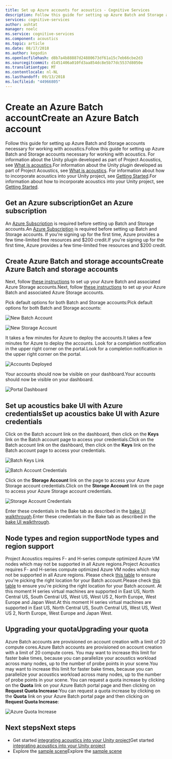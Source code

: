 ```yaml
---
title: Set up Azure accounts for acoustics - Cognitive Services
description: Follow this guide for setting up Azure Batch and Storage accounts necessary for working with acoustics.
services: cognitive-services
author: ashtat
manager: noelc
ms.service: cognitive-services
ms.component: acoustics
ms.topic: article
ms.date: 08/17/2018
ms.author: kegodin
ms.openlocfilehash: d8b7a4b88887d24880673df61a15c7eb66cbe2d3
ms.sourcegitcommit: d1451406a010fd3aa854dc8e5b77dc5537d8050e
ms.translationtype: MT
ms.contentlocale: nl-NL
ms.lasthandoff: 09/13/2018
ms.locfileid: "44966805"
---
```

# <a name="create-an-azure-batch-account"></a><span data-ttu-id="08c8a-103">Create an Azure Batch account</span><span class="sxs-lookup"><span data-stu-id="08c8a-103">Create an Azure Batch account</span></span>
<span data-ttu-id="08c8a-104">Follow this guide for setting up Azure Batch and Storage accounts necessary for working with acoustics.</span><span class="sxs-lookup"><span data-stu-id="08c8a-104">Follow this guide for setting up Azure Batch and Storage accounts necessary for working with acoustics.</span></span> <span data-ttu-id="08c8a-105">For information about the Unity plugin developed as part of Project Acoustics, see [What is acoustics](what-is-acoustics.md).</span><span class="sxs-lookup"><span data-stu-id="08c8a-105">For information about the Unity plugin developed as part of Project Acoustics, see [What is acoustics](what-is-acoustics.md).</span></span> <span data-ttu-id="08c8a-106">For information about how to incorporate acoustics into your Unity project, see [Getting Started](getting-started.md).</span><span class="sxs-lookup"><span data-stu-id="08c8a-106">For information about how to incorporate acoustics into your Unity project, see [Getting Started](getting-started.md).</span></span>  

## <a name="get-an-azure-subscription"></a><span data-ttu-id="08c8a-107">Get an Azure subscription</span><span class="sxs-lookup"><span data-stu-id="08c8a-107">Get an Azure subscription</span></span>
<span data-ttu-id="08c8a-108">An [Azure Subscription](https://azure.microsoft.com/free/) is required before setting up Batch and Storage accounts.</span><span class="sxs-lookup"><span data-stu-id="08c8a-108">An [Azure Subscription](https://azure.microsoft.com/free/) is required before setting up Batch and Storage accounts.</span></span> <span data-ttu-id="08c8a-109">If you're signing up for the first time, Azure provides a few time-limited free resources and $200 credit.</span><span class="sxs-lookup"><span data-stu-id="08c8a-109">If you're signing up for the first time, Azure provides a few time-limited free resources and $200 credit.</span></span>

## <a name="create-azure-batch-and-storage-accounts"></a><span data-ttu-id="08c8a-110">Create Azure Batch and storage accounts</span><span class="sxs-lookup"><span data-stu-id="08c8a-110">Create Azure Batch and storage accounts</span></span>
<span data-ttu-id="08c8a-111">Next, follow [these instructions](https://docs.microsoft.com/azure/batch/batch-account-create-portal) to set up your Azure Batch and associated Azure Storage accounts.</span><span class="sxs-lookup"><span data-stu-id="08c8a-111">Next, follow [these instructions](https://docs.microsoft.com/azure/batch/batch-account-create-portal) to set up your Azure Batch and associated Azure Storage accounts.</span></span>

<span data-ttu-id="08c8a-112">Pick default options for both Batch and Storage accounts:</span><span class="sxs-lookup"><span data-stu-id="08c8a-112">Pick default options for both Batch and Storage accounts:</span></span>
  
  ![New Batch Account](media/NewBatchAccountCreate.png)

  ![New Storage Account](media/BatchStorageAccountCreate.png)

<span data-ttu-id="08c8a-115">It takes a few minutes for Azure to deploy the accounts.</span><span class="sxs-lookup"><span data-stu-id="08c8a-115">It takes a few minutes for Azure to deploy the accounts.</span></span> <span data-ttu-id="08c8a-116">Look for a completion notification in the upper right corner on the portal.</span><span class="sxs-lookup"><span data-stu-id="08c8a-116">Look for a completion notification in the upper right corner on the portal.</span></span>
  
  ![Accounts Deployed](media/BatchAccountsDeployNotification.png)

<span data-ttu-id="08c8a-118">Your accounts should now be visible on your dashboard.</span><span class="sxs-lookup"><span data-stu-id="08c8a-118">Your accounts should now be visible on your dashboard.</span></span>
  
  ![Portal Dashboard](media/AzurePortalDashboard.png)

## <a name="set-up-acoustics-bake-ui-with-azure-credentials"></a><span data-ttu-id="08c8a-120">Set up acoustics bake UI with Azure credentials</span><span class="sxs-lookup"><span data-stu-id="08c8a-120">Set up acoustics bake UI with Azure credentials</span></span>
<span data-ttu-id="08c8a-121">Click on the Batch account link on the dashboard, then click on the **Keys** link on the Batch account page to access your credentials.</span><span class="sxs-lookup"><span data-stu-id="08c8a-121">Click on the Batch account link on the dashboard, then click on the **Keys** link on the Batch account page to access your credentials.</span></span>
  
  ![Batch Keys Link](media/BatchAccessKeys.png)

  ![Batch Account Credentials](media/BatchKeysInfo.png)

<span data-ttu-id="08c8a-124">Click on the **Storage Account** link on the page to access your Azure Storage account credentials.</span><span class="sxs-lookup"><span data-stu-id="08c8a-124">Click on the **Storage Account** link on the page to access your Azure Storage account credentials.</span></span>
  
  ![Storage Account Credentials](media/StorageKeysInfo.png)

<span data-ttu-id="08c8a-126">Enter these credentials in the Bake tab as described in the [bake UI walkthrough](bake-ui-walkthrough.md).</span><span class="sxs-lookup"><span data-stu-id="08c8a-126">Enter these credentials in the Bake tab as described in the [bake UI walkthrough](bake-ui-walkthrough.md).</span></span>

## <a name="node-types-and-region-support"></a><span data-ttu-id="08c8a-127">Node types and region support</span><span class="sxs-lookup"><span data-stu-id="08c8a-127">Node types and region support</span></span>
<span data-ttu-id="08c8a-128">Project Acoustics requires F- and H-series compute optimized Azure VM nodes which may not be supported in all Azure regions.</span><span class="sxs-lookup"><span data-stu-id="08c8a-128">Project Acoustics requires F- and H-series compute optimized Azure VM nodes which may not be supported in all Azure regions.</span></span> <span data-ttu-id="08c8a-129">Please check [this table](https://azure.microsoft.com/global-infrastructure/services) to ensure you're picking the right location for your Batch account.</span><span class="sxs-lookup"><span data-stu-id="08c8a-129">Please check [this table](https://azure.microsoft.com/global-infrastructure/services) to ensure you're picking the right location for your Batch account.</span></span> <span data-ttu-id="08c8a-130">At this moment H series virtual machines are supported in East US, North Central US, South Central US, West US, West US 2, North Europe, West Europe and Japan West.</span><span class="sxs-lookup"><span data-stu-id="08c8a-130">At this moment H series virtual machines are supported in East US, North Central US, South Central US, West US, West US 2, North Europe, West Europe and Japan West.</span></span>

## <a name="upgrading-your-quota"></a><span data-ttu-id="08c8a-131">Upgrading your quota</span><span class="sxs-lookup"><span data-stu-id="08c8a-131">Upgrading your quota</span></span>
<span data-ttu-id="08c8a-132">Azure Batch accounts are provisioned on account creation with a limit of 20 compute cores.</span><span class="sxs-lookup"><span data-stu-id="08c8a-132">Azure Batch accounts are provisioned on account creation with a limit of 20 compute cores.</span></span> <span data-ttu-id="08c8a-133">You may want to increase this limit for faster bake times, because you can parallelize your acoustics workload across many nodes, up to the number of probe points in your scene.</span><span class="sxs-lookup"><span data-stu-id="08c8a-133">You may want to increase this limit for faster bake times, because you can parallelize your acoustics workload across many nodes, up to the number of probe points in your scene.</span></span> <span data-ttu-id="08c8a-134">You can request a quota increase by clicking on the **Quota** link on your Azure Batch portal page and then clicking on **Request Quota Increase**:</span><span class="sxs-lookup"><span data-stu-id="08c8a-134">You can request a quota increase by clicking on the **Quota** link on your Azure Batch portal page and then clicking on **Request Quota Increase**:</span></span>

![Azure Quota Increase](media/azurequotas.png)

## <a name="next-steps"></a><span data-ttu-id="08c8a-136">Next steps</span><span class="sxs-lookup"><span data-stu-id="08c8a-136">Next steps</span></span>
* <span data-ttu-id="08c8a-137">Get started [integrating acoustics into your Unity project](getting-started.md)</span><span class="sxs-lookup"><span data-stu-id="08c8a-137">Get started [integrating acoustics into your Unity project](getting-started.md)</span></span>
* <span data-ttu-id="08c8a-138">Explore the [sample scene](sample-walkthrough.md)</span><span class="sxs-lookup"><span data-stu-id="08c8a-138">Explore the [sample scene](sample-walkthrough.md)</span></span>

